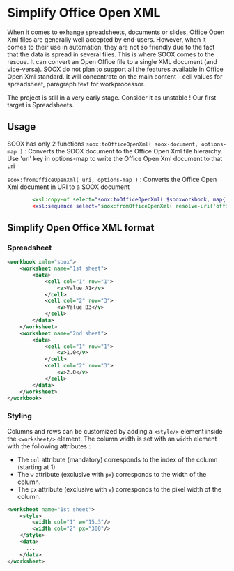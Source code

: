 # Simplify Office Open XML

When it comes to exhange spreadsheets, documents or slides, Office Open Xml files are generally well accepted by end-users.
However, when it comes to their use in automation, they are not so friendly due to the fact that the data is spread in several files.
This is where SOOX comes to the rescue. 
It can convert an Open Office file to a single XML document (and vice-versa).
SOOX do not plan to support all the features available in Office Open Xml standard.
It will concentrate on the main content - cell values for spreadsheet, paragraph text for workprocessor.

The project is still in a very early stage. Consider it as unstable !
Our first target is Spreadsheets.


## Usage

SOOX has only 2 functions 
`soox:toOfficeOpenXml( soox-document, options-map )` : Converts the SOOX document to the Office Open Xml file hierarchy.
Use 'uri' key in options-map to write the Office Open Xml document to that uri

`soox:fromOfficeOpenXml( uri, options-map )` : Converts the Office Open Xml document in URI to a SOOX document

```xslt
        <xsl:copy-of select="soox:toOfficeOpenXml( $sooxworkbook, map{'uri':resolve-uri('officeopenXml-workbook.xlsx')} )"/>
        <xsl:sequence select="soox:fromOfficeOpenXml( resolve-uri('officeopenxml-workbook.xlsx'), map{} )"/>
```


## Simplify Open Office XML format

### Spreadsheet
```xml
<workbook xmln="soox">
    <worksheet name="1st sheet">
        <data>
            <cell col="1" row="1">
                <v>Value A1</v>
            </cell> 
            <cell col="2" row="3">
                <v>Value B3</v>
            </cell>
        </data>
    </worksheet>
    <worksheet name="2nd sheet">
        <data>
            <cell col="1" row="1">
                <v>1.0</v>
            </cell> 
            <cell col="2" row="3">
                <v>2.0</v>
            </cell>
        </data>
    </worksheet>    
</workbook>    
```

### Styling
 
Columns and rows can be customized by adding a `<style/>` element inside the `<worksheet/>` element.
The column width is set with an `width` element with the following attributes :
  - The `col` attribute (mandatory) corresponds to the index of the column (starting at 1).
  - The `w` attribute (exclusive with `px`) corresponds to the width of the column.
  - The `px` attribute (exclusive with `w`) corresponds to the pixel width of the column.

```xml
<worksheet name="1st sheet">
    <style>
        <width col="1" w="15.3"/>
        <width col="2" px="300"/>
    </style>
    <data>
      ...
    </data>
</worksheet>
```
